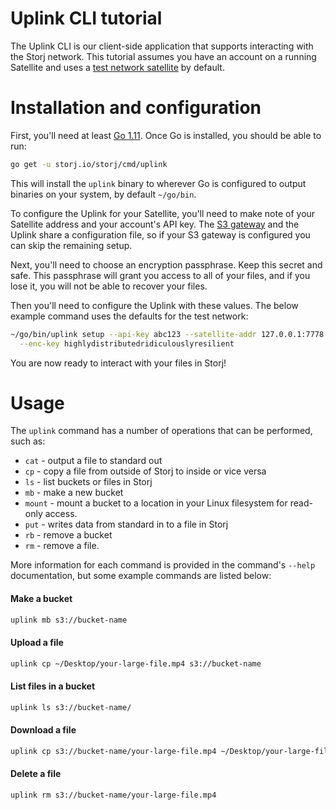 # Uplink CLI tutorial

The Uplink CLI is our client-side application that supports interacting with
the Storj network. This tutorial assumes you have an account on a running
Satellite and uses a [test network satellite](test-network.md) by default.

# Installation and configuration

First, you'll need at least [Go 1.11](https://www.golang.org/). Once Go is
installed, you should be able to run:

```bash
go get -u storj.io/storj/cmd/uplink
```

This will install the `uplink` binary to wherever Go is configured to
output binaries on your system, by default `~/go/bin`.

To configure the Uplink for your Satellite, you'll need to make note of your
Satellite address and your account's API key. The [S3 gateway](s3-gateway.md)
and the Uplink share a configuration file, so if your S3 gateway is configured
you can skip the remaining setup.

Next, you'll need to choose an encryption passphrase. Keep this secret and
safe. This passphrase will grant you access to all of your files, and if you
lose it, you will not be able to recover your files.

Then you'll need to configure the Uplink with these values. The below example
command uses the defaults for the test network:

```bash
~/go/bin/uplink setup --api-key abc123 --satellite-addr 127.0.0.1:7778 \
  --enc-key highlydistributedridiculouslyresilient
```

You are now ready to interact with your files in Storj!

# Usage

The `uplink` command has a number of operations that can be performed, such as:

 * `cat` - output a file to standard out
 * `cp` - copy a file from outside of Storj to inside or vice versa
 * `ls` - list buckets or files in Storj
 * `mb` - make a new bucket
 * `mount` - mount a bucket to a location in your Linux filesystem for read-only access.
 * `put` - writes data from standard in to a file in Storj
 * `rb` - remove a bucket
 * `rm` - remove a file.

More information for each command is provided in the command's `--help`
documentation, but some example commands are listed below:

#### Make a bucket

```bash
uplink mb s3://bucket-name
```

#### Upload a file

```bash
uplink cp ~/Desktop/your-large-file.mp4 s3://bucket-name
```

#### List files in a bucket

```bash
uplink ls s3://bucket-name/
```

#### Download a file

```bash
uplink cp s3://bucket-name/your-large-file.mp4 ~/Desktop/your-large-file.mp4
```

#### Delete a file

```bash
uplink rm s3://bucket-name/your-large-file.mp4
```
